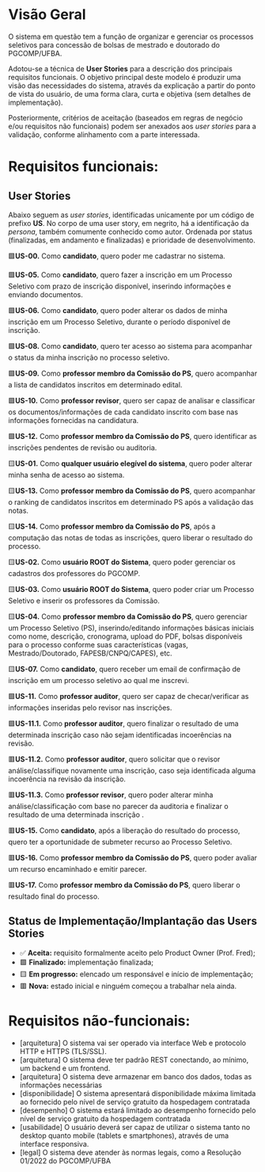 # Visão Geral

O sistema em questão tem a função de organizar e gerenciar os processos seletivos para concessão de bolsas de mestrado e doutorado do PGCOMP/UFBA.

Adotou-se a técnica de **User Stories** para a descrição dos principais requisitos funcionais. O objetivo principal deste modelo é produzir uma visão das necessidades do sistema, através da explicação a partir do ponto de vista do usuário, de uma forma clara, curta e objetiva (sem detalhes de implementação).

Posteriormente, critérios de aceitação (baseados em regras de negócio e/ou requisitos não funcionais) podem ser anexados aos *user stories* para a validação, conforme alinhamento com a parte interessada.

# Requisitos funcionais:

## User Stories

Abaixo seguem as *user stories*, identificadas unicamente por um código de prefixo **US**. No corpo de uma user story, em negrito, há a identificação da *persona*, também comumente conhecido como autor. Ordenada por status (finalizadas, em andamento e finalizadas) e prioridade de desenvolvimento.

🟩**US-00.** Como **candidato**, quero poder me cadastrar no sistema.

🟩**US-05.** Como **candidato**, quero fazer a inscrição em um Processo Seletivo com prazo de inscrição disponível, inserindo informações e enviando documentos.

🟩**US-06.** Como **candidato**, quero poder alterar os dados de minha inscrição em um Processo Seletivo, durante o período disponível de inscrição.

🟩**US-08.** Como **candidato**, quero ter acesso ao sistema para acompanhar o status da minha inscrição no processo seletivo.

🟩**US-09.** Como **professor membro da Comissão do PS**, quero acompanhar a lista de candidatos inscritos em determinado edital.

🟩**US-10.** Como **professor revisor**, quero ser capaz de analisar e classificar os documentos/informações de cada candidato inscrito com base nas informações fornecidas na candidatura.

🟩**US-12.** Como **professor membro da Comissão do PS**, quero identificar as inscrições pendentes de revisão ou auditoria.

🟨**US-01.** Como **qualquer usuário elegível do sistema**, quero poder alterar minha senha de acesso ao sistema.

🟨**US-13.** Como **professor membro da Comissão do PS**, quero acompanhar o ranking de candidatos inscritos em determinado PS após a validação das notas.

🟨**US-14.** Como **professor membro da Comissão do PS**, após a computação das notas de todas as inscrições, quero liberar o resultado do processo.

🟨**US-02.**  Como **usuário ROOT do Sistema**, quero poder gerenciar os cadastros dos professores do PGCOMP.

🟨**US-03.** Como **usuário ROOT do Sistema**, quero poder criar um Processo Seletivo e inserir os professores da Comissão.

🟨**US-04.** Como **professor membro da Comissão do PS**, quero gerenciar um Processo Seletivo (PS), inserindo/editando informações básicas iniciais como nome, descrição, cronograma, upload do PDF, bolsas disponíveis para o processo conforme suas características (vagas, Mestrado/Doutorado, FAPESB/CNPQ/CAPES), etc.

🟨**US-07.** Como **candidato**, quero receber um email de confirmação de inscrição em um processo seletivo ao qual me inscrevi.

🟩**US-11.** Como **professor auditor**, quero ser capaz de checar/verificar as informações inseridas pelo revisor nas inscrições. 

  🟩**US-11.1.** Como **professor auditor**, quero finalizar o resultado de uma determinada inscrição caso não sejam identificadas incoerências na revisão.

  🟥**US-11.2.** Como **professor auditor**, quero solicitar que o revisor análise/classifique novamente uma inscrição, caso seja identificada alguma incoerência na revisão da inscrição.

  🟥**US-11.3.** Como **professor revisor**, quero poder alterar minha análise/classificação com base no parecer da auditoria e finalizar o resultado de uma determinada inscrição	.

🟥**US-15.** Como **candidato**, após a liberação do resultado do processo, quero ter a oportunidade de submeter recurso ao Processo Seletivo.

🟥**US-16.** Como **professor membro da Comissão do PS**, quero poder avaliar um recurso encaminhado e emitir parecer.

🟥**US-17.** Como **professor membro da Comissão do PS**, quero liberar o resultado final do processo.

## Status de Implementação/Implantação das Users Stories

* ✅ **Aceita:**                  requisito formalmente aceito pelo Product Owner (Prof. Fred);
* 🟩 **Finalizado:**              implementação finalizada;
* 🟨 **Em progresso:**            elencado um responsável e início de implementação;
* 🟥 **Nova:**                    estado inicial e ninguém começou a trabalhar nela ainda.

# Requisitos não-funcionais:
 
- [arquitetura] O sistema vai ser operado via interface Web e protocolo HTTP e HTTPS (TLS/SSL).
- [arquitetura] O sistema deve ter padrão REST conectando, ao mínimo, um backend e um frontend.
- [arquitetura] O sistema deve armazenar em banco dos dados, todas as informações necessárias
- [disponibilidade] O sistema apresentará disponibilidade máxima limitada ao fornecido pelo nível de serviço gratuito da hospedagem contratada
- [desempenho] O sistema estará limitado ao desempenho fornecido pelo nível de serviço gratuito da hospedagem contratada
- [usabilidade] O usuário deverá ser capaz de utilizar o sistema tanto no desktop quanto mobile (tablets e smartphones), através de uma interface responsiva.
- [legal] O sistema deve atender às normas legais, como a Resolução 01/2022 do PGCOMP/UFBA
